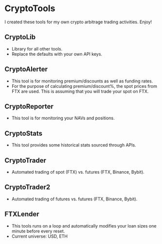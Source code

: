 # CryptoTools
I created these tools for my own crypto arbitrage trading activities.  Enjoy!

## CryptoLib
- Library for all other tools.
- Replace the defaults with your own API keys.

## CryptoAlerter
- This tool is for monitoring premium/discounts as well as funding rates.
- For the purpose of calculating premium/discount%, the spot prices from FTX are used.  This is assuming that you will trade your spot on FTX.

## CryptoReporter
- This tool is for monitoring your NAVs and positions.

## CryptoStats
- This tool provides some historical stats sourced through APIs.

## CryptoTrader
- Automated trading of spot (FTX) vs. futures (FTX, Binance, Bybit).

## CryptoTrader2
- Automated trading of futures vs. futures (FTX, Binance, Bybit).

## FTXLender
- This tools runs on a loop and automatically modifies your loan sizes one minute before every reset.
- Current universe: USD, ETH
